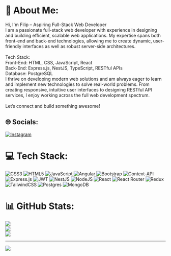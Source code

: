 # 💫 About Me:
Hi, I'm Filip – Aspiring Full-Stack Web Developer<br>I am a passionate full-stack web developer with experience in designing and building efficient, scalable web applications. My expertise spans both front-end and back-end technologies, allowing me to create dynamic, user-friendly interfaces as well as robust server-side architectures.<br><br>Tech Stack:<br>Front-End: HTML, CSS, JavaScript, React<br>Back-End: Express.js, NestJS, TypeScript, RESTful APIs<br>Database: PostgreSQL<br>I thrive on developing modern web solutions and am always eager to learn and implement new technologies to solve real-world problems. From creating responsive, intuitive user interfaces to designing RESTful API services, I enjoy working across the full web development spectrum.<br><br>Let’s connect and build something awesome!


## 🌐 Socials:
[![Instagram](https://img.shields.io/badge/Instagram-%23E4405F.svg?logo=Instagram&logoColor=white)](https://instagram.com/zlatanovski__) 

# 💻 Tech Stack:
![CSS3](https://img.shields.io/badge/css3-%231572B6.svg?style=for-the-badge&logo=css3&logoColor=white) ![HTML5](https://img.shields.io/badge/html5-%23E34F26.svg?style=for-the-badge&logo=html5&logoColor=white) ![JavaScript](https://img.shields.io/badge/javascript-%23323330.svg?style=for-the-badge&logo=javascript&logoColor=%23F7DF1E) ![Angular](https://img.shields.io/badge/angular-%23DD0031.svg?style=for-the-badge&logo=angular&logoColor=white) ![Bootstrap](https://img.shields.io/badge/bootstrap-%238511FA.svg?style=for-the-badge&logo=bootstrap&logoColor=white) ![Context-API](https://img.shields.io/badge/Context--Api-000000?style=for-the-badge&logo=react) ![Express.js](https://img.shields.io/badge/express.js-%23404d59.svg?style=for-the-badge&logo=express&logoColor=%2361DAFB) ![JWT](https://img.shields.io/badge/JWT-black?style=for-the-badge&logo=JSON%20web%20tokens) ![NestJS](https://img.shields.io/badge/nestjs-%23E0234E.svg?style=for-the-badge&logo=nestjs&logoColor=white) ![NodeJS](https://img.shields.io/badge/node.js-6DA55F?style=for-the-badge&logo=node.js&logoColor=white) ![React](https://img.shields.io/badge/react-%2320232a.svg?style=for-the-badge&logo=react&logoColor=%2361DAFB) ![React Router](https://img.shields.io/badge/React_Router-CA4245?style=for-the-badge&logo=react-router&logoColor=white) ![Redux](https://img.shields.io/badge/redux-%23593d88.svg?style=for-the-badge&logo=redux&logoColor=white) ![TailwindCSS](https://img.shields.io/badge/tailwindcss-%2338B2AC.svg?style=for-the-badge&logo=tailwind-css&logoColor=white) ![Postgres](https://img.shields.io/badge/postgres-%23316192.svg?style=for-the-badge&logo=postgresql&logoColor=white) ![MongoDB](https://img.shields.io/badge/MongoDB-%234ea94b.svg?style=for-the-badge&logo=mongodb&logoColor=white)
# 📊 GitHub Stats:
![](https://github-readme-stats.vercel.app/api?username=Ficko0&theme=transparent&hide_border=false&include_all_commits=false&count_private=false)<br/>
![](https://github-readme-streak-stats.herokuapp.com/?user=Ficko0&theme=transparent&hide_border=false)<br/>
![](https://github-readme-stats.vercel.app/api/top-langs/?username=Ficko0&theme=transparent&hide_border=false&include_all_commits=false&count_private=false&layout=compact)

---
[![](https://visitcount.itsvg.in/api?id=Ficko0&icon=0&color=0)](https://visitcount.itsvg.in)

<!-- Proudly created with GPRM ( https://gprm.itsvg.in ) -->
